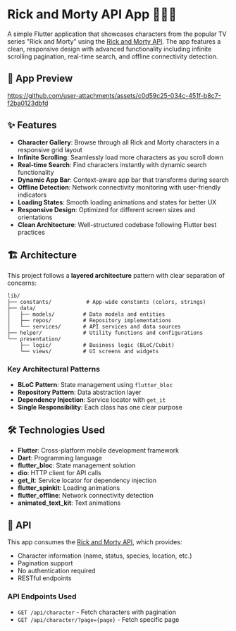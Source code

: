 # Rick and Morty API App 🥼🧪💥

A simple Flutter application that showcases characters from the popular TV series "Rick and Morty" using the [Rick and Morty API](https://rickandmortyapi.com/). The app features a clean, responsive design with advanced functionality including infinite scrolling pagination, real-time search, and offline connectivity detection.

## 📱 App Preview
     

https://github.com/user-attachments/assets/c0d59c25-034c-451f-b8c7-f2ba0123dbfd



## ✨ Features

- **Character Gallery**: Browse through all Rick and Morty characters in a responsive grid layout
- **Infinite Scrolling**: Seamlessly load more characters as you scroll down
- **Real-time Search**: Find characters instantly with dynamic search functionality
- **Dynamic App Bar**: Context-aware app bar that transforms during search
- **Offline Detection**: Network connectivity monitoring with user-friendly indicators
- **Loading States**: Smooth loading animations and states for better UX
- **Responsive Design**: Optimized for different screen sizes and orientations
- **Clean Architecture**: Well-structured codebase following Flutter best practices

## 🏗️ Architecture

This project follows a **layered architecture** pattern with clear separation of concerns:

```
lib/
├── constants/           # App-wide constants (colors, strings)
├── data/
│   ├── models/         # Data models and entities
│   ├── repos/          # Repository implementations
│   └── services/       # API services and data sources
├── helper/             # Utility functions and configurations
└── presentation/
    ├── logic/          # Business logic (BLoC/Cubit)
    └── views/          # UI screens and widgets
```

### Key Architectural Patterns

- **BLoC Pattern**: State management using `flutter_bloc`
- **Repository Pattern**: Data abstraction layer
- **Dependency Injection**: Service locator with `get_it`
- **Single Responsibility**: Each class has one clear purpose

## 🛠️ Technologies Used

- **Flutter**: Cross-platform mobile development framework
- **Dart**: Programming language
- **flutter_bloc**: State management solution
- **dio**: HTTP client for API calls
- **get_it**: Service locator for dependency injection
- **flutter_spinkit**: Loading animations
- **flutter_offline**: Network connectivity detection
- **animated_text_kit**: Text animations

## 📡 API

This app consumes the [Rick and Morty API](https://rickandmortyapi.com/), which provides:

- Character information (name, status, species, location, etc.)
- Pagination support
- No authentication required
- RESTful endpoints

### API Endpoints Used

- `GET /api/character` - Fetch characters with pagination
- `GET /api/character/?page={page}` - Fetch specific page
